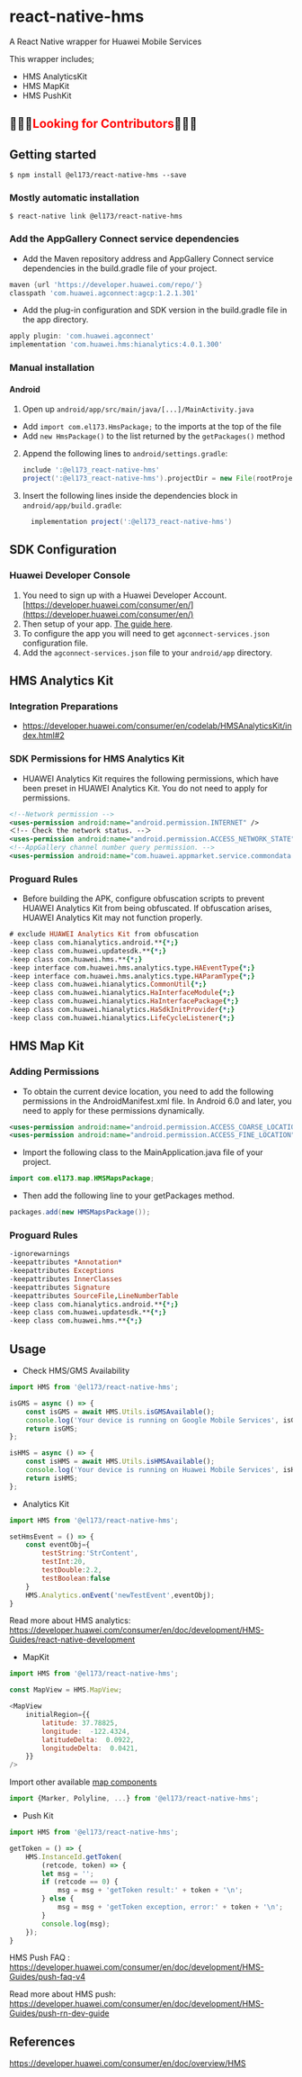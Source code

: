 
# react-native-hms

A React Native wrapper for Huawei Mobile Services

This wrapper includes;
* HMS AnalyticsKit
* HMS MapKit
* HMS PushKit

## 🤔🤔🤔<span style="color:red">Looking for Contributors</span>🤔🤔🤔

## Getting started

`$ npm install @el173/react-native-hms --save`

### Mostly automatic installation

`$ react-native link @el173/react-native-hms`

### Add the AppGallery Connect service dependencies

* Add the Maven repository address and AppGallery Connect service dependencies in the build.gradle file of your project.

```gradle
maven {url 'https://developer.huawei.com/repo/'}
classpath 'com.huawei.agconnect:agcp:1.2.1.301'
```

* Add the plug-in configuration and SDK version in the build.gradle file in the app directory.

```gradle
apply plugin: 'com.huawei.agconnect'
implementation 'com.huawei.hms:hianalytics:4.0.1.300'
```

### Manual installation

#### Android

1. Open up `android/app/src/main/java/[...]/MainActivity.java`
  - Add `import com.el173.HmsPackage;` to the imports at the top of the file
  - Add `new HmsPackage()` to the list returned by the `getPackages()` method
2. Append the following lines to `android/settings.gradle`:
  	```gradle
  	include ':@el173_react-native-hms'
  	project(':@el173_react-native-hms').projectDir = new File(rootProject.projectDir,'../node_modules/@el173/react-native-hms/android')
  	```
3. Insert the following lines inside the dependencies block in `android/app/build.gradle`:
  	```gradle
      implementation project(':@el173_react-native-hms')
  	```

## SDK Configuration

### Huawei Developer Console

1. You need to sign up with a Huawei Developer Account. [https://developer.huawei.com/consumer/en/](https://developer.huawei.com/consumer/en/)
2. Then setup of your app. [The guide here](https://developer.huawei.com/consumer/en/codelab/HMSPreparation/index.html#0).
3. To configure the app you will need to get `agconnect-services.json` configuration file.
4. Add the `agconnect-services.json` file to your `android/app` directory.

## HMS Analytics Kit

### Integration Preparations
*   https://developer.huawei.com/consumer/en/codelab/HMSAnalyticsKit/index.html#2

### SDK Permissions for HMS Analytics Kit

* HUAWEI Analytics Kit requires the following permissions, which have been preset in HUAWEI Analytics Kit. You do not need to apply for permissions.

```xml
<!--Network permission -->
<uses-permission android:name="android.permission.INTERNET" />
＜!-- Check the network status. --＞
<uses-permission android:name="android.permission.ACCESS_NETWORK_STATE" />
<!--AppGallery channel number query permission. -->
<uses-permission android:name="com.huawei.appmarket.service.commondata.permission.GET_COMMON_DATA" />
```

### Proguard Rules
* Before building the APK, configure obfuscation scripts to prevent HUAWEI Analytics Kit from being obfuscated. If obfuscation arises, HUAWEI Analytics Kit may not function properly.

```pro
# exclude HUAWEI Analytics Kit from obfuscation
-keep class com.hianalytics.android.**{*;}
-keep class com.huawei.updatesdk.**{*;}
-keep class com.huawei.hms.**{*;}
-keep interface com.huawei.hms.analytics.type.HAEventType{*;}
-keep interface com.huawei.hms.analytics.type.HAParamType{*;}
-keep class com.huawei.hianalytics.CommonUtil{*;}
-keep class com.huawei.hianalytics.HaInterfaceModule{*;}
-keep class com.huawei.hianalytics.HaInterfacePackage{*;}
-keep class com.huawei.hianalytics.HaSdkInitProvider{*;}
-keep class com.huawei.hianalytics.LifeCycleListener{*;}
```

## HMS Map Kit

### Adding Permissions

* To obtain the current device location, you need to add the following permissions in the AndroidManifest.xml file. In Android 6.0 and later, you need to apply for these permissions dynamically.

```xml
<uses-permission android:name="android.permission.ACCESS_COARSE_LOCATION"/>
<uses-permission android:name="android.permission.ACCESS_FINE_LOCATION"/>
```

* Import the following class to the MainApplication.java file of your project.

```java
import com.el173.map.HMSMapsPackage;
```

* Then add the following line to your getPackages method.
```java
packages.add(new HMSMapsPackage());
```

### Proguard Rules

```pro
-ignorewarnings
-keepattributes *Annotation*
-keepattributes Exceptions
-keepattributes InnerClasses
-keepattributes Signature
-keepattributes SourceFile,LineNumberTable
-keep class com.hianalytics.android.**{*;}
-keep class com.huawei.updatesdk.**{*;}
-keep class com.huawei.hms.**{*;}
```

## Usage

* Check HMS/GMS Availability
```javascript
import HMS from '@el173/react-native-hms';

isGMS = async () => {
	const isGMS = await HMS.Utils.isGMSAvailable();
	console.log('Your device is running on Google Mobile Services', isGMS);
	return isGMS;
};

isHMS = async () => {
	const isHMS = await HMS.Utils.isHMSAvailable();
	console.log('Your device is running on Huawei Mobile Services', isHMS);
	return isHMS;
};

```

* Analytics Kit
```javascript
import HMS from '@el173/react-native-hms';

setHmsEvent = () => {
	const eventObj={
		testString:'StrContent',
		testInt:20,
		testDouble:2.2,
		testBoolean:false
	}
  	HMS.Analytics.onEvent('newTestEvent',eventObj);
}
```
 
Read more about HMS analytics: https://developer.huawei.com/consumer/en/doc/development/HMS-Guides/react-native-development

* MapKit

```javascript
import HMS from '@el173/react-native-hms';

const MapView = HMS.MapView;

<MapView
    initialRegion={{
        latitude: 37.78825,
        longitude:  -122.4324,
        latitudeDelta:  0.0922,
        longitudeDelta:  0.0421,
    }}
/>

```

Import other available [map components](https://developer.huawei.com/consumer/en/doc/development/HMS-References/hms-map-v4-sdkoverview-rn)

```javascript
import {Marker, Polyline, ...} from '@el173/react-native-hms';
```

* Push Kit

```javascript
import HMS from '@el173/react-native-hms';

getToken = () => {
	HMS.InstanceId.getToken( 
		(retcode, token) => { 
		let msg = ''; 
		if (retcode == 0) { 
			msg = msg + 'getToken result:' + token + '\n'; 
		} else { 
			msg = msg + 'getToken exception, error:' + token + '\n'; 
		}
		console.log(msg);
	});
}

```
HMS Push FAQ : https://developer.huawei.com/consumer/en/doc/development/HMS-Guides/push-faq-v4

Read more about HMS push: https://developer.huawei.com/consumer/en/doc/development/HMS-Guides/push-rn-dev-guide


## References 
https://developer.huawei.com/consumer/en/doc/overview/HMS
